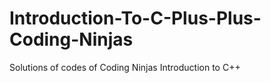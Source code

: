# Introduction-To-C-Plus-Plus-Coding-Ninjas
Solutions of codes of Coding Ninjas Introduction to C++
